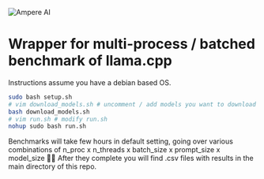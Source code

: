 ![Ampere AI](https://ampereaimodelzoo.s3.eu-central-1.amazonaws.com/ampere_logo_®_primary_stacked_rgb.png "Ampere AI")
# Wrapper for multi-process / batched benchmark of llama.cpp

Instructions assume you have a debian based OS.
```bash
sudo bash setup.sh
# vim download_models.sh # uncomment / add models you want to download
bash download_models.sh
# vim run.sh # modify run.sh
nohup sudo bash run.sh
```
Benchmarks will take few hours in default setting, going over various combinations of n_proc x n_threads x batch_size x prompt_size x model_size 😵‍💫
After they complete you will find .csv files with results in the main directory of this repo. 
